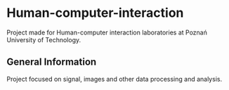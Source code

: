 # Human-computer-interaction
Project made for Human-computer interaction laboratories at Poznań University of Technology.

## General Information
Project focused on signal, images and other data processing and analysis. 
